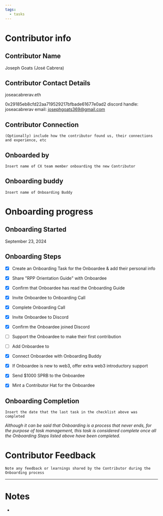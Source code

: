 ```yaml
---
tags:
  - tasks
---
```

# Contributor info 

## Contributor Name

Joseph Goats (José Cabrera) 

## Contributor Contact Details

joseacabrerav.eth

0x29185eb8cfd22aa719529217bfbade61677e0ad2
discord handle: joseacabrerav
email: josephgoats369@gmail.com

## Contributor Connection

`(Optionally) include how the contributor found us, their connections and experience, etc`

## Onboarded by

`Insert name of CX team member onboarding the new Contributor`

## Onboarding buddy

`Insert name of Onboarding Buddy`

 

# Onboarding progress

## Onboarding Started

September 23, 2024

## Onboarding Steps

- [x] Create an Onboarding Task for the Onboardee & add their personal info

- [x] Share "RPP Orientation Guide" with Onboardee

- [x] Confirm that Onboardee has read the Onboarding Guide

- [x] Invite Onboardee to Onboarding Call

- [x] Complete Onboarding Call

- [x] Invite Onboardee to Discord

- [x] Confirm the Onboardee joined Discord

- [ ] Support the Onboardee to make their first contribution

- [ ] Add Onboardee to  

- [x] Connect Onboardee with Onboarding Buddy

- [x] If Onboardee is new to web3, offer extra web3 introductory support

- [x] Send $1000 SPRB to the Onboardee

- [x] Mint a Contributor Hat for the Onboardee

## Onboarding Completion

`Insert the date that the last task in the checklist above was completed`

_Although it can be said that Onboarding is a process that never ends, for the purpose of task management, this task is considered complete once all the Onboarding Steps listed above have been completed._

# Contributor Feedback

`Note any feedback or learnings shared by the Contributor during the Onboarding process`

---

# Notes

- 